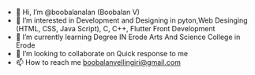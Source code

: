- 👋 Hi, I’m @boobalanalan (Boobalan V)
- 👀 I’m interested in Development and Designing in pyton,Web Desinging (HTML, CSS, Java Script), C, C++, Flutter Front Development
- 🌱 I’m currently learning Degree IN Erode Arts And Science College in Erode
- 💞️ I’m looking to collaborate on Quick response to me
- 📫 How to reach me boobalanvellingiri@gmail.com

<!---
boobalanalan/boobalanalan is a ✨ special ✨ repository because its `README.md` (this file) appears on your GitHub profile.
You can click the Preview link to take a look at your changes.
--->
